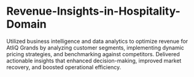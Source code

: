 # Revenue-Insights-in-Hospitality-Domain

Utilized business intelligence and data analytics to optimize revenue for AtliQ Grands by analyzing customer segments, implementing dynamic pricing strategies, and benchmarking against competitors. Delivered actionable insights that enhanced decision-making, improved market recovery, and boosted operational efficiency.
